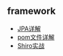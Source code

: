 ## framework
  - [JPA详解](framework/JPA详解.md)
  - [pom文件详解](framework/pom文件详解.md)
  - [Shiro实战](framework/Shiro实战.md)





